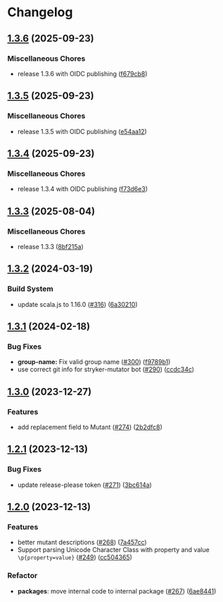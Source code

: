 # Changelog

## [1.3.6](https://github.com/stryker-mutator/weapon-regex/compare/v1.3.5...v1.3.6) (2025-09-23)


### Miscellaneous Chores

* release 1.3.6 with OIDC publishing ([f679cb8](https://github.com/stryker-mutator/weapon-regex/commit/f679cb8d7bad6bd3de4642ce61918fad8b757e65))

## [1.3.5](https://github.com/stryker-mutator/weapon-regex/compare/v1.3.4...v1.3.5) (2025-09-23)


### Miscellaneous Chores

* release 1.3.5 with OIDC publishing ([e54aa12](https://github.com/stryker-mutator/weapon-regex/commit/e54aa1226363f0b75e7c3aba83645f2d225d5eb1))

## [1.3.4](https://github.com/stryker-mutator/weapon-regex/compare/v1.3.3...v1.3.4) (2025-09-23)


### Miscellaneous Chores

* release 1.3.4 with OIDC publishing ([f73d6e3](https://github.com/stryker-mutator/weapon-regex/commit/f73d6e345325757b7f651a9c6c1bad5f91990f67))

## [1.3.3](https://github.com/stryker-mutator/weapon-regex/compare/v1.3.2...v1.3.3) (2025-08-04)


### Miscellaneous Chores

* release 1.3.3 ([8bf215a](https://github.com/stryker-mutator/weapon-regex/commit/8bf215ae9acdc9e5c043ae64a0ed4e71c13052ab))

## [1.3.2](https://github.com/stryker-mutator/weapon-regex/compare/v1.3.1...v1.3.2) (2024-03-19)


### Build System

* update scala.js to 1.16.0 ([#316](https://github.com/stryker-mutator/weapon-regex/issues/316)) ([6a30210](https://github.com/stryker-mutator/weapon-regex/commit/6a30210f9f1b78436670ced3982d62bebbb9bb51))

## [1.3.1](https://github.com/stryker-mutator/weapon-regex/compare/v1.3.0...v1.3.1) (2024-02-18)


### Bug Fixes

* **group-name:** Fix valid group name ([#300](https://github.com/stryker-mutator/weapon-regex/issues/300)) ([f9789b1](https://github.com/stryker-mutator/weapon-regex/commit/f9789b1cdf030fb221c7875e10de8a36dffb9955))
* use correct git info for stryker-mutator bot ([#290](https://github.com/stryker-mutator/weapon-regex/issues/290)) ([ccdc34c](https://github.com/stryker-mutator/weapon-regex/commit/ccdc34c49862822d17e599fcdeb3298b2c8121a2))

## [1.3.0](https://github.com/stryker-mutator/weapon-regex/compare/v1.2.1...v1.3.0) (2023-12-27)


### Features

* add replacement field to Mutant ([#274](https://github.com/stryker-mutator/weapon-regex/issues/274)) ([2b2dfc8](https://github.com/stryker-mutator/weapon-regex/commit/2b2dfc8182f9d261f8a3b1c55a8b6bdbbfce2c72))

## [1.2.1](https://github.com/stryker-mutator/weapon-regex/compare/v1.2.0...v1.2.1) (2023-12-13)


### Bug Fixes

* update release-please token ([#271](https://github.com/stryker-mutator/weapon-regex/issues/271)) ([3bc614a](https://github.com/stryker-mutator/weapon-regex/commit/3bc614a5efe76ea913de774419be65c6fc4a5ebb))

## [1.2.0](https://github.com/stryker-mutator/weapon-regex/compare/v1.1.1...v1.2.0) (2023-12-13)


### Features

* better mutant descriptions ([#268](https://github.com/stryker-mutator/weapon-regex/issues/268)) ([7a457cc](https://github.com/stryker-mutator/weapon-regex/commit/7a457ccadbb1f8db5c162f68a62c1f2561d41784))
* Support parsing Unicode Character Class with property and value `\p{property=value}` ([#249](https://github.com/stryker-mutator/weapon-regex/pull/249)) ([cc504365](https://github.com/stryker-mutator/weapon-regex/pull/249/commits/cc504365b46da3380564e6bd3aac5d53ed6b8130))

### Refactor

* **packages**: move internal code to internal package ([#267](https://github.com/stryker-mutator/weapon-regex/pull/267)) ([6ae8441](https://github.com/stryker-mutator/weapon-regex/commit/6ae8441d4e5e2815a1ef20e36542e19d0cb2d599))
